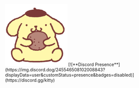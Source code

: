 <img src="assets/images/pompompurin.gif" style="width: 40%">
[![**Discord Presence**](https://img.discord.dog/245546508102008843?displayData=user&customStatus=presence&badges=disabled)](https://discord.gg/kitty)
